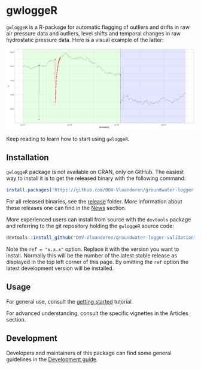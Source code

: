 
<!-- README.md is generated from README.Rmd. -->

# gwloggeR

`gwloggeR` is a R-package for automatic flagging of outliers and drifts
in raw air pressure data and outliers, level shifts and temporal changes
in raw hydrostatic pressure data. Here is a visual example of the
latter:

![](man/figures/example-1.png)<!-- -->

Keep reading to learn how to start using `gwloggeR`.

## Installation

`gwloggeR` package is not available on CRAN, only on GitHub. The easiest
way to install it is to get the released binary with the following
command:

``` r
install.packages('https://github.com/DOV-Vlaanderen/groundwater-logger-validation/raw/master/gwloggeR/release/bin/win/gwloggeR_0.2.1.zip', repos = NULL)
```

For all released binaries, see the
[release](https://github.com/DOV-Vlaanderen/groundwater-logger-validation/tree/master/gwloggeR/release)
folder. More information about these releases one can find in the
[News](News.md) section.

More experienced users can install from source with the `devtools`
package and referring to the git repository holding the `gwloggeR`
source code:

``` r
devtools::install_github("DOV-Vlaanderen/groundwater-logger-validation", subdir = "gwloggeR", ref = "x.x.x")
```

Note the `ref = "x.x.x"` option. Replace it with the version you want to
install. Normally this will be the number of the latest stable release
as displayed in the top left corner of this page. By omitting the `ref`
option the latest development version will be installed.

## Usage

For general use, consult the [getting
started](https://dov-vlaanderen.github.io/groundwater-logger-validation/gwloggeR/docs/articles/gwloggeR.html)
tutorial.

For advanced understanding, consult the specific vignettes in the
Articles section.

## Development

Developers and maintainers of this package can find some general
guidelines in the [Development
guide](https://dov-vlaanderen.github.io/groundwater-logger-validation/gwloggeR/docs/articles/Development.html).
